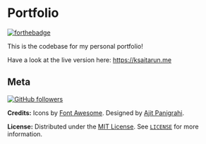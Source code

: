 # Portfolio

[![forthebadge](https://forthebadge.com/images/badges/built-with-love.svg)](https://forthebadge.com)

This is the codebase for my personal portfolio!

Have a look at the live version here: https://ksaitarun.me

## Meta

[![GitHub followers](https://img.shields.io/github/followers/SAITARUN55.svg?style=social&label=Follow&maxAge=2592000)](https://github.com/SAITARUN55?tab=followers)

**Credits:**
Icons by [Font Awesome](https://fontawesome.com).
Designed by [Ajit Panigrahi](https://twitter.com/AjitZero).

**License:**
Distributed under the [MIT License](https://opensource.org/licenses/MIT). See [`LICENSE`](https://github.com/SAITARUN55/Portfolio/blob/master/LICENSE) for more information.
